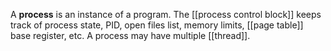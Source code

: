 A **process** is an instance of a program. The [[process control block]] keeps track of process state, PID, open files list, memory limits, [[page table]] base register, etc. A process may have multiple [[thread]].
